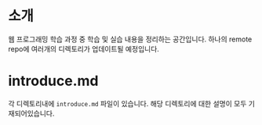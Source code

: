 # 소개
웹 프로그래밍 학습 과정 중 학습 및 실습 내용을 정리하는 공간입니다.
하나의 remote repo에 여러개의 디렉토리가 업데이트될 예정입니다.

# introduce.md
각 디렉토리내에 `introduce.md` 파일이 있습니다. 해당 디렉토리에 대한 설명이 모두 기재되어있습니다.
